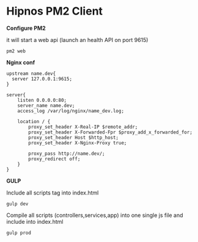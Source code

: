 Hipnos PM2 Client
====

**Configure PM2**

it will start a web api (launch an health API on port 9615)

    pm2 web 


**Nginx conf**

    upstream name.dev{
      server 127.0.0.1:9615;
    }
       
    server{
        listen 0.0.0.0:80;
        server_name name.dev;
        access_log /var/log/nginx/name_dev.log;
     
        location / {
            proxy_set_header X-Real-IP $remote_addr;
            proxy_set_header X-Forwarded-Fpr $proxy_add_x_forwarded_for;
            proxy_set_header Host $http_host;
            proxy_set_header X-Nginx-Proxy true;
     
            proxy_pass http://name.dev/;
            proxy_redirect off;
        }
    }

**GULP**

Include all scripts tag into index.html

    gulp dev
    
Compile all scripts (controllers,services,app) into one single js file and include into index.html

    gulp prod
